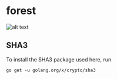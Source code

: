 # forest
![alt text](https://i1.wp.com/www.sgs.com/-/media/global/images/structural-website-images/hero-images/hero-agri-forestry.jpg?resize=525%2C303 "forest")

## SHA3

To install the SHA3 package used here, run

`go get -u golang.org/x/crypto/sha3`
